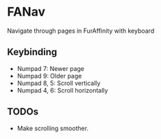 # FANav
Navigate through pages in FurAffinity with keyboard

## Keybinding
- Numpad 7: Newer page
- Numpad 9: Older page
- Numpad 8, 5: Scroll vertically
- Numpad 4, 6: Scroll horizontally

## TODOs
- Make scrolling smoother.
